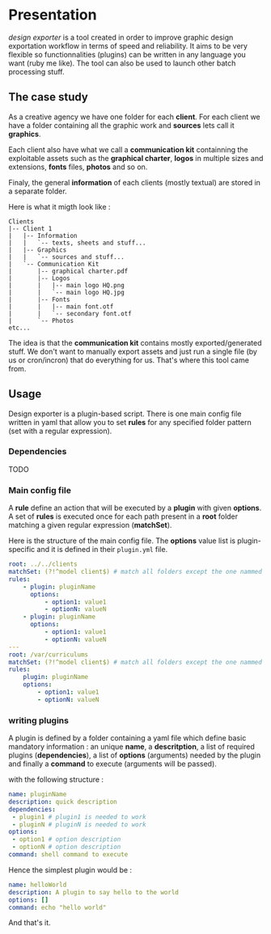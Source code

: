 # Presentation
*design exporter* is a tool created in order to improve graphic design exportation workflow in terms of speed and reliability.
It aims to be very flexible so functionnalities (plugins) can be written in any language you want (ruby me like).
The tool can also be used to launch other batch processing stuff.

## The case study
As a creative agency we have one folder for each **client**.
For each client we have a folder containing all the graphic work and **sources** lets call it **graphics**.

Each client also have what we call a **communication kit** containning the exploitable assets such as the **graphical charter**, **logos** in multiple sizes and extensions, **fonts** files, **photos** and so on.

Finaly, the general **information** of each clients (mostly textual) are stored in a separate folder.

Here is what it migth look like :

```ASCII
Clients
|-- Client 1
|   |-- Information
|   |   `-- texts, sheets and stuff...
|   |-- Graphics
|   |   `-- sources and stuff...
|   `-- Communication Kit
|       |-- graphical charter.pdf
|       |-- Logos
|       |   |-- main logo HQ.png
|       |   `-- main logo HQ.jpg
|       |-- Fonts
|       |   |-- main font.otf
|       |   `-- secondary font.otf
|       `-- Photos
etc...
```

The idea is that the **communication kit** contains mostly exported/generated stuff. We don't want to manually export assets and just run a single file (by us or cron/incron) that do everything for us.
That's where this tool came from.

## Usage

Design exporter is a plugin-based script.
There is one main config file written in yaml that allow you to set **rules** for any specified folder pattern (set with a regular expression).

### Dependencies

  TODO
### Main config file

A **rule** define an action that will be executed by a **plugin** with given **options**.
A set of **rules** is executed once for each path present in a **root** folder matching a given regular expression (**matchSet**).

Here is the structure of the main config file. The **options** value list is plugin-specific and it is defined in their ```plugin.yml``` file.
```yaml
root: ../../clients
matchSet: (?!^model client$) # match all folders except the one nammed 'model client'
rules:
    - plugin: pluginName
      options:
          - option1: value1
          - optionN: valueN
    - plugin: pluginName
      options:
          - option1: value1
          - optionN: valueN
---
root: /var/curriculums
matchSet: (?!^model client$) # match all folders except the one nammed 'model client'
rules:
    plugin: pluginName
    options:
        - option1: value1
        - optionN: valueN
```

### writing plugins

A plugin is defined by a folder containing a yaml file which define basic mandatory information : an unique **name**, a **descritption**, a list of required plugins (**dependencies**), a list of **options** (arguments) needed by the plugin and finally a **command** to execute (arguments will be passed).

 with the following structure :

```yaml
name: pluginName
description: quick description
dependencies:
 - plugin1 # plugin1 is needed to work
 - pluginN # pluginN is needed to work
options:
 - option1 # option description
 - optionN # option description
command: shell command to execute
```

Hence the simplest plugin would be :

```yaml
name: helloWorld
description: A plugin to say hello to the world
options: []
command: echo "hello world"
```

And that's it.
